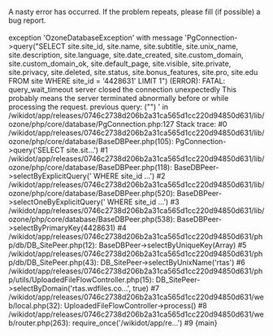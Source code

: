 A nasty error has occurred. If the problem repeats, please fill (if possible) a bug report.<br/><br/>exception 'OzoneDatabaseException' with message 'PgConnection->query("SELECT site.site_id, site.name, site.subtitle, site.unix_name, site.description, site.language, site.date_created, site.custom_domain, site.custom_domain_ok, site.default_page, site.visible, site.private, site.privacy, site.deleted, site.status, site.bonus_features, site.pro, site.edu FROM site  WHERE site_id = '4428631' LIMIT 1") (ERROR): 
FATAL:  query_wait_timeout
server closed the connection unexpectedly
	This probably means the server terminated abnormally
	before or while processing the request.
previous query: ("")
' in /wikidot/app/releases/0746c2738d206b2a31ca565d1cc220d94850d631/lib/ozone/php/core/database/PgConnection.php:127
Stack trace:
#0 /wikidot/app/releases/0746c2738d206b2a31ca565d1cc220d94850d631/lib/ozone/php/core/database/BaseDBPeer.php(105): PgConnection->query('SELECT site.sit...')
#1 /wikidot/app/releases/0746c2738d206b2a31ca565d1cc220d94850d631/lib/ozone/php/core/database/BaseDBPeer.php(118): BaseDBPeer->selectByExplicitQuery(' WHERE site_id ...')
#2 /wikidot/app/releases/0746c2738d206b2a31ca565d1cc220d94850d631/lib/ozone/php/core/database/BaseDBPeer.php(520): BaseDBPeer->selectOneByExplicitQuery(' WHERE site_id ...')
#3 /wikidot/app/releases/0746c2738d206b2a31ca565d1cc220d94850d631/lib/ozone/php/core/database/BaseDBPeer.php(538): BaseDBPeer->selectByPrimaryKey(4428631)
#4 /wikidot/app/releases/0746c2738d206b2a31ca565d1cc220d94850d631/php/db/DB_SitePeer.php(12): BaseDBPeer->selectByUniqueKey(Array)
#5 /wikidot/app/releases/0746c2738d206b2a31ca565d1cc220d94850d631/php/db/DB_SitePeer.php(43): DB_SitePeer->selectByUnixName('rtas')
#6 /wikidot/app/releases/0746c2738d206b2a31ca565d1cc220d94850d631/php/utils/UploadedFileFlowController.php(15): DB_SitePeer->selectByDomain('rtas.wdfiles.co...', true)
#7 /wikidot/app/releases/0746c2738d206b2a31ca565d1cc220d94850d631/web/local.php(32): UploadedFileFlowController->process()
#8 /wikidot/app/releases/0746c2738d206b2a31ca565d1cc220d94850d631/web/router.php(263): require_once('/wikidot/app/re...')
#9 {main}